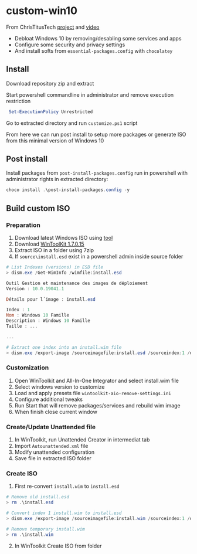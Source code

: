 # custom-win10

From ChrisTitusTech [project](https://github.com/ChrisTitusTech/win10script) and [video](https://www.youtube.com/watch?v=PYOsevW3KdA)   
- Debloat Windows 10 by removing/desabling some services and apps  
- Configure some security and privacy settings  
- And install softs from `essential-packages.config` with `chocolatey`

## Install 
Download repository zip and extract 

Start powershell commandline in administrator and remove execution restriction
```powershell
 Set-ExecutionPolicy Unrestricted
```
Go to extracted directory
and run `customize.ps1` script

From here we can run post install to setup more packages or generate ISO from this minimal version of Windows 10

## Post install 
Install packages from `post-install-packages.config` run in powershell with administrator rights in extracted directory: 
```powershell
choco install .\post-install-packages.config -y
```


## Build custom ISO

### Preparation
1. Download latest Windows ISO using [tool](https://www.microsoft.com/en-au/software-download/windows10)
2. Download [WinToolKit  1.7.0.15 ](https://www.majorgeeks.com/files/details/win_toolkit.html) 
3. Extract ISO in a folder using 7zip
4. If `source\install.esd` exist in a powershell admin inside source folder
```powershell
# List Indexes (versions) in ESD file
> dism.exe /Get-WimInfo /wimfile:install.esd

Outil Gestion et maintenance des images de déploiement
Version : 10.0.19041.1

Détails pour l´image : install.esd

Index : 1
Nom : Windows 10 Famille
Description : Windows 10 Famille
Taille : ...

...

# Extract one index into an install.wim file
> dism.exe /export-image /sourceimagefile:install.esd /sourceindex:1 /destinationimagefile:install.wim /compress:max /checkintegrity 
```

### Customization
1. Open WinToolkit and All-In-One Integrator and select install.wim file
2. Select windows version to customize
3. Load and apply presets file `wintoolkit-aio-remove-settings.ini`
4. Configure additional tweaks 
5. Run Start that will remove packages/services and rebuild wim image
6. When finish close current window

### Create/Update Unattended file
1. In WinToolkit, run Unattended Creator in intermediat tab
2. Import `Autounattended.xml` file
3. Modify unattended configuration
4. Save file in extracted ISO folder

### Create ISO
1. First re-convert `install.wim` to `install.esd`
```powershell
# Remove old install.esd
> rm .\install.esd

# Convert index 1 install.wim to install.esd 
> dism.exe /export-image /sourceimagefile:install.wim /sourceindex:1 /destinationimagefile:install.esd /compress:max /checkintegrity

# Remove temporary install.wim
> rm .\install.wim
```
2. In WinToolkit Create ISO from folder 
